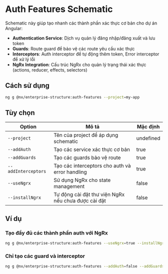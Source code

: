 # Auth Features Schematic

Schematic này giúp tạo nhanh các thành phần xác thực cơ bản cho dự án Angular:

- **Authentication Service**: Dịch vụ quản lý đăng nhập/đăng xuất và lưu token
- **Guards**: Route guard để bảo vệ các route yêu cầu xác thực
- **Interceptors**: Auth interceptor để tự động thêm token, Error interceptor để xử lý lỗi
- **NgRx Integration**: Cấu trúc NgRx cho quản lý trạng thái xác thực (actions, reducer, effects, selectors)

## Cách sử dụng

```bash
ng g @nx/enterprise-structure:auth-features --project=my-app
```

## Tùy chọn

| Option | Mô tả | Mặc định |
|--------|--------|---------|
| `--project` | Tên của project để áp dụng schematic | undefined |
| `--addAuth` | Tạo các service xác thực cơ bản | true |
| `--addGuards` | Tạo các guards bảo vệ route | true |
| `--addInterceptors` | Tạo các interceptors cho auth và error handling | true |
| `--useNgrx` | Sử dụng NgRx cho state management | false |
| `--installNgrx` | Tự động cài đặt thư viện NgRx nếu chưa được cài đặt | false |

## Ví dụ

### Tạo đầy đủ các thành phần auth với NgRx

```bash
ng g @nx/enterprise-structure:auth-features --useNgrx=true --installNgrx=true
```

### Chỉ tạo các guard và interceptor

```bash
ng g @nx/enterprise-structure:auth-features --addAuth=false --addGuards=true --addInterceptors=true
```